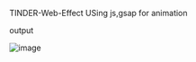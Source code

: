 TINDER-Web-Effect
USing js,gsap for animation


output


![image](https://github.com/indrajit447/tinder-effect/assets/90305578/15e434c3-b3fd-4993-a54f-dc2829a250e6)
